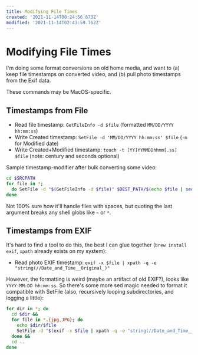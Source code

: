 ```yaml
---
title: Modifying File Times
created: '2021-11-14T00:24:56.673Z'
modified: '2021-11-14T02:43:59.762Z'
---
```


# Modifying File Times

I'm doing some format conversions on old home media, and want to (a) keep file timestamps on converted video, and (b) pull photo timestamps from the Exif data.

These commands may be MacOS-specific.

## Timestamps from File

- Read file timestamp: `GetFileInfo -d $file` (formatted `MM/DD/YYYY hh:mm:ss`)
- Write Created timestamp: `SetFile -d 'MM/DD/YYYY hh:mm:ss' $file` (`-m` for Modified date)
- Write Created+Modified timestamp: `touch -t [YY]YYMMDDhhmm[.ss] $file` (note: century and seconds optional)

Sample timestamp-modifier after bulk converting some video:

```bash
cd $SRCPATH
for file in *;
  do SetFile -d "$(GetFileInfo -d $file)" $DEST_PATH/$(echo $file | sed 's/.AVI/.mp4/');
done
```

Not 100% sure how it'll handle files with spaces, but quoting the last argument breaks any shell globs like `~` or `*`.

## Timestamps from EXIF

It's hard to find a tool to do this, the best I can glue together (`brew install exif`, `xpath` already exists on my system):

- Read photo EXIF timestamp: `exif -x $file | xpath -q -e "string(//Date_and_Time__Original_)"`

However, the formatting is weird (maybe an artifact of old EXIF?), looks like `YYYY:MM:DD hh:mm:ss`. So there's some more sed magic needed to format it compatible with SetFile (also, recursively looping subdirectories, and logging a little):

```bash
for dir in *; do
  cd $dir &&
  for file in *.{jpg,JPG}; do
    echo $dir/$file
    SetFile -d "$(exif -x $file | xpath -q -e "string(//Date_and_Time__Original_)" | sed -E "s/([0-9]+):([0-9:]+)/\2\/\1/" | sed "s/:/\//")" $file;
  done &&
  cd ..
done
```

